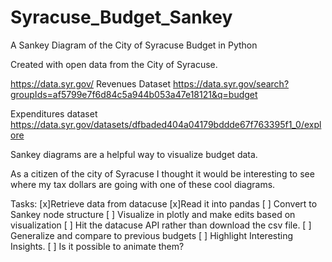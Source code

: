 # Syracuse_Budget_Sankey
A Sankey Diagram of the City of Syracuse Budget in Python

Created with open data from the City of Syracuse. 

https://data.syr.gov/
Revenues Dataset
https://data.syr.gov/search?groupIds=af5799e7f6d84c5a944b053a47e18121&q=budget

Expenditures dataset
https://data.syr.gov/datasets/dfbaded404a04179bddde67f763395f1_0/explore


Sankey diagrams are a helpful way to visualize budget data. 

As a citizen of the city of Syracuse I thought it would be interesting to see where my tax dollars are going with one of these cool diagrams. 

Tasks: 
  [x]Retrieve data from datacuse
  [x]Read it into pandas
  [ ] Convert to Sankey node structure
  [ ] Visualize in plotly and make edits based on visualization
  [ ] Hit the datacuse API rather than download the csv file. 
  [ ] Generalize and compare to previous budgets
  [ ] Highlight Interesting Insights. 
  [ ] Is it possible to animate them? 

